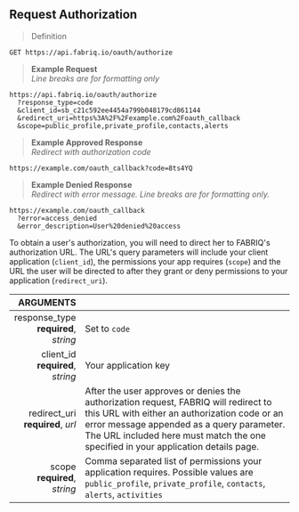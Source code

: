 ## Request Authorization

> Definition

```text
GET https://api.fabriq.io/oauth/authorize
```

> **Example Request**<br>
> *Line breaks are for formatting only*

```shell
https://api.fabriq.io/oauth/authorize
  ?response_type=code
  &client_id=sb_c21c592ee4454a799b048179cd861144
  &redirect_uri=https%3A%2F%2Fexample.com%2Foauth_callback
  &scope=public_profile,private_profile,contacts,alerts
```


> **Example Approved Response**<br>
> *Redirect with authorization code*

```text
https://example.com/oauth_callback?code=8ts4YQ
```


> **Example Denied Response**<br>
> *Redirect with error message. Line breaks are for formatting only.*

```text
https://example.com/oauth_callback
  ?error=access_denied
  &error_description=User%20denied%20access
```

To obtain a user's authorization, you will need to direct her to FABRIQ's
authorization URL.  The URL's query parameters will include your client application (`client_id`),
the permissions your app requires (`scope`) and the URL the user will be directed to after they grant
or deny permissions to your application (`redirect_uri`).

ARGUMENTS||
---------:        | -----------
response_type<br>**required**, *string*   | Set to `code`
client_id<br>**required**, *string*   | Your application key
redirect_uri<br>**required**, *url*   | After the user approves or denies the authorization request, FABRIQ will redirect to this URL with either an authorization code or an error message appended as a query parameter.  The URL included here must match the one specified in your application details page.
scope<br>**required**, *string*   | Comma separated list of permissions your application requires. Possible values are `public_profile`, `private_profile`, `contacts`, `alerts`, `activities`
